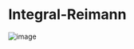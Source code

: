 # Integral-Reimann

![image](https://user-images.githubusercontent.com/87216783/129077726-6fb669f0-b18f-4c1b-b800-7cb2909ba6ee.png)


